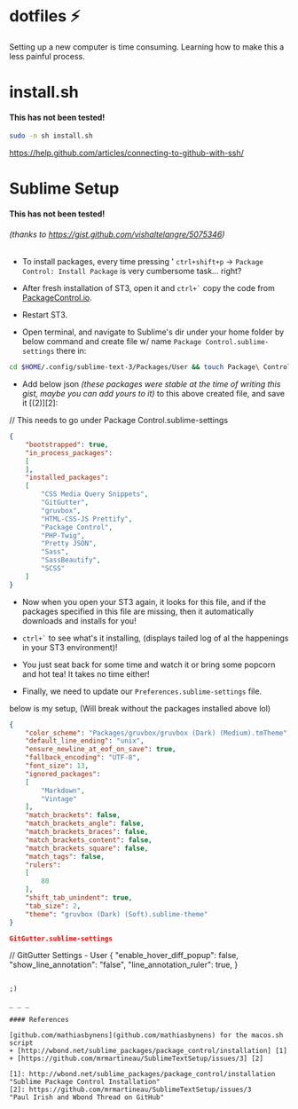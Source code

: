 # dotfiles ⚡️
Setting up a new computer is time consuming. Learning how to make this a less painful process.

# install.sh
#### This has not been tested!
```bash
sudo -n sh install.sh
```

https://help.github.com/articles/connecting-to-github-with-ssh/

# Sublime Setup
#### This has not been tested!
###### (thanks to https://gist.github.com/vishaltelangre/5075346)



* To install packages, every time pressing ' `ctrl+shift+p` → `Package Control: Install Package` is very cumbersome task... right?

* After fresh installation of ST3, open it and <code>ctrl+`</code> copy the code from [PackageControl.io](https://packagecontrol.io/installation).
* Restart ST3.

* Open terminal, and navigate to Sublime's dir under your home folder by below command and create file w/ name `Package Control.sublime-settings` there in:

```bash
cd $HOME/.config/sublime-text-3/Packages/User && touch Package\ Control.sublime-settings
```

* Add below json _(these packages were stable at the time of writing this gist, maybe you can add yours to it)_ to this above created file, and save it [(2)][2]:

// This needs to go under Package Control.sublime-settings

```json
{
	"bootstrapped": true,
	"in_process_packages":
	[
	],
	"installed_packages":
	[
		"CSS Media Query Snippets",
		"GitGutter",
		"gruvbox",
		"HTML-CSS-JS Prettify",
		"Package Control",
		"PHP-Twig",
		"Pretty JSON",
		"Sass",
		"SassBeautify",
		"SCSS"
	]
}
```

* Now when you open your ST3 again, it looks for this file, and if the packages specified in this file are missing, then it automatically downloads and installs for you!

* <code>ctrl+`</code> to see what's it installing, (displays tailed log of al the happenings in your ST3 environment)! 

* You just seat back for some time and watch it or bring some popcorn and hot tea! It takes no time either! 

* Finally, we need to update our `Preferences.sublime-settings` file.

below is my setup, (Will break without the packages installed above lol)

```json
{
	"color_scheme": "Packages/gruvbox/gruvbox (Dark) (Medium).tmTheme",
	"default_line_ending": "unix",
	"ensure_newline_at_eof_on_save": true,
	"fallback_encoding": "UTF-8",
	"font_size": 13,
	"ignored_packages":
	[
		"Markdown",
		"Vintage"
	],
	"match_brackets": false,
	"match_brackets_angle": false,
	"match_brackets_braces": false,
	"match_brackets_content": false,
	"match_brackets_square": false,
	"match_tags": false,
	"rulers":
	[
		80
	],
	"shift_tab_unindent": true,
	"tab_size": 2,
	"theme": "gruvbox (Dark) (Soft).sublime-theme"
}

GitGutter.sublime-settings 
```
// GitGutter Settings - User
{
"enable_hover_diff_popup": false,
"show_line_annotation": "false",
"line_annotation_ruler": true,
}

```
 
;)

_ _ _

#### References

[github.com/mathiasbynens](github.com/mathiasbynens) for the macos.sh script
+ [http://wbond.net/sublime_packages/package_control/installation] [1]
+ [https://github.com/mrmartineau/SublimeTextSetup/issues/3] [2]

[1]: http://wbond.net/sublime_packages/package_control/installation        "Sublime Package Control Installation"
[2]: https://github.com/mrmartineau/SublimeTextSetup/issues/3              "Paul Irish and Wbond Thread on GitHub"

